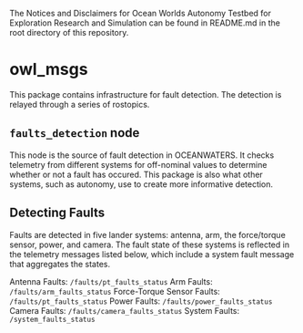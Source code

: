 The Notices and Disclaimers for Ocean Worlds Autonomy Testbed for
Exploration Research and Simulation can be found in README.md in the
root directory of this repository.

owl_msgs
===================

This package contains infrastructure for fault detection. The
detection is relayed through a series of rostopics.

## `faults_detection` node

This node is the source of fault detection in OCEANWATERS. It checks
telemetry from different systems for off-nominal values to determine
whether or not a fault has occured. This package is also what other
systems, such as autonomy, use to create more informative detection.

## Detecting Faults

Faults are detected in five lander systems: antenna, arm, the
force/torque sensor, power, and camera.  The fault state of these
systems is reflected in the telemetry messages listed below, which
include a system fault message that aggregates the states.

Antenna Faults: `/faults/pt_faults_status`
Arm Faults: `/faults/arm_faults_status`
Force-Torque Sensor Faults: `/faults/pt_faults_status`
Power Faults: `/faults/power_faults_status`
Camera Faults: `/faults/camera_faults_status`
System Faults: `/system_faults_status`

